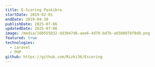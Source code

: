 ```yaml
---
title: E-Scoring Paskibra
startDate: 2019-02-01
endDate: 2019-04-30
publishDate: 2025-07-06
updatedDate: 2025-07-06
image: /media/160555032-dd3047d6-aee6-4d70-bd7b-a6508978f8d8.png
featured: true
technologies:
  - Laravel
  - PHP
github: https://github.com/Rizki36/Escoring
---
```

